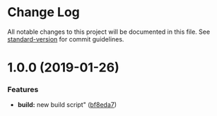 # Change Log

All notable changes to this project will be documented in this file. See [standard-version](https://github.com/conventional-changelog/standard-version) for commit guidelines.

<a name="1.0.0"></a>
# 1.0.0 (2019-01-26)


### Features

* **build:** new build script" ([bf8eda7](https://github.com/macropeople/dcdocs.github.io/commit/bf8eda7))
